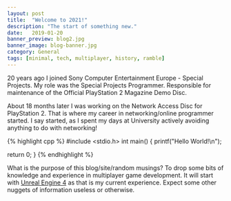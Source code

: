 ```yaml
---
layout: post
title:  "Welcome to 2021!"
description: "The start of something new."
date:   2019-01-20
banner_preview: blog2.jpg
banner_image: blog-banner.jpg
category: General
tags: [minimal, tech, multiplayer, history, ramble]
---
```

20 years ago I joined Sony Computer Entertainment Europe - Special Projects. 
My role was the Special Projects Programmer. Responsible for maintenance of the Official PlayStation 2 Magazine Demo Disc.

About 18 months later I was working on the Network Access Disc for PlayStation 2. That is where my career in networking/online programmer started.
I say started, as I spent my days at University actively avoiding anything to do with networking!

{% highlight cpp %}
#include <stdio.h>
int main()
{
  printf("Hello World!\n");

  return 0;
}
{% endhighlight %}

What is the purpose of this blog/site/random musings? 
To drop some bits of knowledge and experience in multiplayer game development.
It will start with [Unreal Engine 4][unreal-engine-4] as that is my current experience.
Expect some other nuggets of information useless or otherwise.

[unreal-engine-4]: https://unrealengine.com
